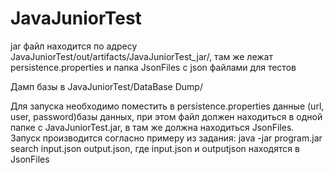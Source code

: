 # JavaJuniorTest
jar файл находится по адресу JavaJuniorTest/out/artifacts/JavaJuniorTest_jar/, там же лежат persistence.properties и папка JsonFiles с json файлами для тестов

Дамп базы в JavaJuniorTest/DataBase Dump/

Для запуска необходимо поместить в persistence.properties данные (url, user, password)базы данных, при этом файл должен находиться в одной папке с JavaJuniorTest.jar, в там же должна находиться JsonFiles. Запуск производится согласно примеру из задания: java -jar program.jar search input.json output.json, где input.json и outputjson находятся в JsonFiles

